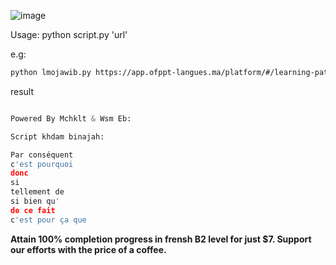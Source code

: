 ![image](https://github.com/mchklt/LMOJAWIB-ofppt-langues/assets/53612008/6bfdcf21-f35a-43c0-a7ee-7f645816db58)

Usage: python script.py 'url'

e.g: 
```bash
python lmojawib.py https://app.ofppt-langues.ma/platform/#/learning-path/mission/DECRIRE_UN_EVENEMENT_HEUREUX/lesson/FR_FR_B2_GRAMMAR_LA_CONSEQUENCE/activity/FR_FR_B2_GRAMMAR_LA_CONSEQUENCE_EXERCISE_EXERCICE_1/exercise/item/0
````

result

```python

Powered By Mchklt & Wsm Eb:

Script khdam binajah: 

Par conséquent
c'est pourquoi
donc
si
tellement de
si bien qu'
de ce fait
c'est pour ça que
```
**Attain 100% completion progress in frensh B2 level for just $7. Support our efforts with the price of a coffee.**
